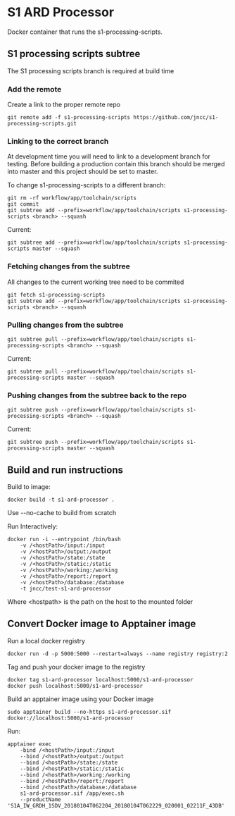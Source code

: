 S1 ARD Processor
================

Docker container that runs the s1-processing-scripts.

S1 processing scripts subtree
--------------------
The S1 processing scripts branch is required at build time

### Add the remote
Create a link to the proper remote repo

    git remote add -f s1-processing-scripts https://github.com/jncc/s1-processing-scripts.git


### Linking to the correct branch
At development time you will need to link to a development branch for testing.
Before building a production contain this branch should be merged into master and this project should be set to master.

To change s1-processing-scripts to a different branch:

    git rm -rf workflow/app/toolchain/scripts
    git commit
    git subtree add --prefix=workflow/app/toolchain/scripts s1-processing-scripts <branch> --squash

Current:

    git subtree add --prefix=workflow/app/toolchain/scripts s1-processing-scripts master --squash

### Fetching changes from the subtree

All changes to the current working tree need to be commited

    git fetch s1-processing-scripts
    git subtree add --prefix=workflow/app/toolchain/scripts s1-processing-scripts <branch> --squash

### Pulling changes from the subtree

    git subtree pull --prefix=workflow/app/toolchain/scripts s1-processing-scripts <branch> --squash

Current:

    git subtree pull --prefix=workflow/app/toolchain/scripts s1-processing-scripts master --squash

### Pushing changes from the subtree back to the repo

    git subtree push --prefix=workflow/app/toolchain/scripts s1-processing-scripts <branch> --squash

Current:

    git subtree push --prefix=workflow/app/toolchain/scripts s1-processing-scripts master --squash


Build and run instructions
--------------------------

Build to image:

    docker build -t s1-ard-processor .

Use --no-cache to build from scratch

Run Interactively:

    docker run -i --entrypoint /bin/bash 
        -v /<hostPath>/input:/input 
        -v /<hostPath>/output:/output 
        -v /<hostPath>/state:/state 
        -v /<hostPath>/static:/static 
        -v /<hostPath>/working:/working
        -v /<hostPath>/report:/report 
        -v /<hostPath>/database:/database  
        -t jncc/test-s1-ard-processor 

Where \<hostpath> is the path on the host to the mounted folder

Convert Docker image to Apptainer image
-----------------------------------------

Run a local docker registry
	
    docker run -d -p 5000:5000 --restart=always --name registry registry:2

Tag and push your docker image to the registry

    docker tag s1-ard-processor localhost:5000/s1-ard-processor
    docker push localhost:5000/s1-ard-processor

Build an apptainer image using your Docker image

    sudo apptainer build --no-https s1-ard-processor.sif docker://localhost:5000/s1-ard-processor

Run:

    apptainer exec
        -bind /<hostPath>/input:/input 
        --bind /<hostPath>/output:/output 
        --bind /<hostPath>/state:/state 
        --bind /<hostPath>/static:/static 
        --bind /<hostPath>/working:/working 
        --bind /<hostPath>/report:/report 
        --bind /<hostPath>/database:/database 
        s1-ard-processor.sif /app/exec.sh
        --productName 'S1A_IW_GRDH_1SDV_20180104T062204_20180104T062229_020001_02211F_43DB'
